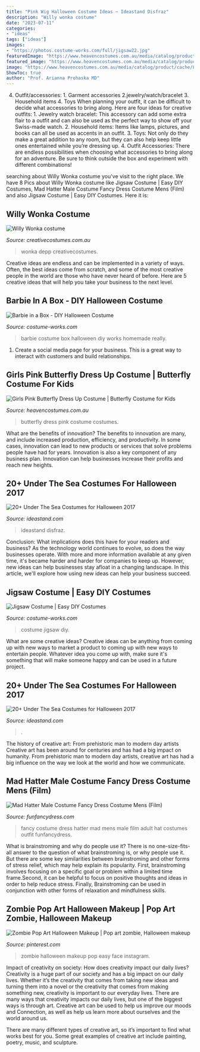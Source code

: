 ```yaml
---
title: "Pink Wig Halloween Costume Ideas ~ Ideastand Disfraz"
description: "Willy wonka costume"
date: "2023-07-11"
categories:
- "ideas"
tags: ["ideas"]
images:
- "https://photos.costume-works.com/full/jigsaw22.jpg"
featuredImage: "https://www.heavencostumes.com.au/media/catalog/product/cache/87e1f69bc93e13dd75c69321dae7010a/t/m/tm-ax-59-510-hot-pink-and-black-girls-butterfly-dress-up-costume-1200-1.jpg"
featured_image: "https://www.heavencostumes.com.au/media/catalog/product/cache/87e1f69bc93e13dd75c69321dae7010a/t/m/tm-ax-59-510-hot-pink-and-black-girls-butterfly-dress-up-costume-1200-1.jpg"
image: "https://www.heavencostumes.com.au/media/catalog/product/cache/87e1f69bc93e13dd75c69321dae7010a/t/m/tm-ax-59-510-hot-pink-and-black-girls-butterfly-dress-up-costume-1200-1.jpg"
ShowToc: true
author: "Prof. Arianna Prohaska MD"
---
```



4. Outfit/accessories: 1. Garment accessories 2.jewelry/watch/bracelet 3. Household items 4. Toys
When planning your outfit, it can be difficult to decide what accessories to bring along. Here are four ideas for creative outfits: 1. Jewelry watch bracelet: This accessory can add some extra flair to a outfit and can also be used as the perfect way to show off your Swiss-made watch. 2. Household items: Items like lamps, pictures, and books can all be used as accents in an outfit. 3. Toys: Not only do they make a great addition to any room, but they can also help keep little ones entertained while you’re dressing up. 4. Outfit Accessories: There are endless possibilities when choosing what accessories to bring along for an adventure. Be sure to think outside the box and experiment with different combinations!

	

		
searching about Willy Wonka costume you've visit to the right place. We have 8 Pics about Willy Wonka costume like Jigsaw Costume | Easy DIY Costumes, Mad Hatter Male Costume Fancy Dress Costume Mens (Film) and also Jigsaw Costume | Easy DIY Costumes. Here it is:
		
    
## Willy Wonka Costume

<img loading=lazy src="https://www.creativecostumes.com.au/wp-content/uploads/2013/10/stem-punk-687x1024.jpg" onerror="this.onerror=null;this.src='https://tse3.mm.bing.net/th?id=OIP.FIxBOyOmPXnnOQlxCEOemwHaLC&amp;pid=15.1';" alt="Willy Wonka costume">

_Source: creativecostumes.com.au_

>wonka depp creativecostumes. 

	

Creative ideas are endless and can be implemented in a variety of ways. Often, the best ideas come from scratch, and some of the most creative people in the world are those who have never heard of before. Here are 5 creative ideas that will help you take your business to the next level.

    
## Barbie In A Box - DIY Halloween Costume

<img loading=lazy src="http://photos.costume-works.com/full/barbie_in_a_box5.jpg" onerror="this.onerror=null;this.src='https://tse3.mm.bing.net/th?id=OIP.X7-qWpZZau7H7BXWAAhlewHaKO&amp;pid=15.1';" alt="Barbie in a Box - DIY Halloween Costume">

_Source: costume-works.com_

>barbie costume box halloween diy works homemade really. 

	

1. Create a social media page for your business. This is a great way to interact with customers and build relationships.

    
## Girls Pink Butterfly Dress Up Costume | Butterfly Costume For Kids

<img loading=lazy src="https://www.heavencostumes.com.au/media/catalog/product/cache/87e1f69bc93e13dd75c69321dae7010a/t/m/tm-ax-59-510-hot-pink-and-black-girls-butterfly-dress-up-costume-1200-1.jpg" onerror="this.onerror=null;this.src='https://tse1.mm.bing.net/th?id=OIP.QlNucg_P-DP-e8aW3bJ27wHaJ4&amp;pid=15.1';" alt="Girls Pink Butterfly Dress Up Costume | Butterfly Costume for Kids">

_Source: heavencostumes.com.au_

>butterfly dress pink costume costumes. 

	

What are the benefits of innovation?
The benefits to innovation are many, and include increased production, efficiency, and productivity. In some cases, innovation can lead to new products or services that solve problems people have had for years. Innovation is also a key component of any business plan. Innovation can help businesses increase their profits and reach new heights.

    
## 20+ Under The Sea Costumes For Halloween 2017

<img loading=lazy src="https://ideastand.com/wp-content/uploads/2017/09/sea-costume-diy/12-under-the-sea-costumes-costume-diy.jpg" onerror="this.onerror=null;this.src='https://tse3.mm.bing.net/th?id=OIP.0RnsmXksM9jlWD8SVg1XtgHaSk&amp;pid=15.1';" alt="20+ Under The Sea Costumes for Halloween 2017">

_Source: ideastand.com_

>ideastand disfraz. 

	

Conclusion: What implications does this have for your readers and business?
As the technology world continues to evolve, so does the way businesses operate. With more and more information available at any given time, it's became harder and harder for companies to keep up. However, new ideas can help businesses stay afloat in a changing landscape. In this article, we'll explore how using new ideas can help your business succeed.

    
## Jigsaw Costume | Easy DIY Costumes

<img loading=lazy src="https://photos.costume-works.com/full/jigsaw22.jpg" onerror="this.onerror=null;this.src='https://tse3.mm.bing.net/th?id=OIP.VNzNxnsZkBDIh4PICPyUowHaNK&amp;pid=15.1';" alt="Jigsaw Costume | Easy DIY Costumes">

_Source: costume-works.com_

>costume jigsaw diy. 

	

What are some creative ideas?
Creative ideas can be anything from coming up with new ways to market a product to coming up with new ways to entertain people. Whatever idea you come up with, make sure it's something that will make someone happy and can be used in a future project.

    
## 20+ Under The Sea Costumes For Halloween 2017

<img loading=lazy src="https://ideastand.com/wp-content/uploads/2017/09/sea-costume-diy/8-under-the-sea-costumes-costume-diy.jpg" onerror="this.onerror=null;this.src='https://tse2.mm.bing.net/th?id=OIP.RynF0zt_6SVSJqNkyCe8bwHacZ&amp;pid=15.1';" alt="20+ Under The Sea Costumes for Halloween 2017">

_Source: ideastand.com_

>. 

	

The history of creative art: From prehistoric man to modern day artists
Creative art has been around for centuries and has had a big impact on humanity. From prehistoric man to modern day artists, creative art has had a big influence on the way we look at the world and how we communicate.

    
## Mad Hatter Male Costume Fancy Dress Costume Mens (Film)

<img loading=lazy src="https://www.funfancydress.com/media/catalog/product/cache/1/image/1200x/040ec09b1e35df139433887a97daa66f/F/U/FUN2639.jpg" onerror="this.onerror=null;this.src='https://tse4.mm.bing.net/th?id=OIP.wJP_YaPU14V2V3gE-Acs0AHaMG&amp;pid=15.1';" alt="Mad Hatter Male Costume Fancy Dress Costume Mens (Film)">

_Source: funfancydress.com_

>fancy costume dress hatter mad mens male film adult hat costumes outfit funfancydress. 

	

What is brainstroming and why do people use it?
There is no one-size-fits-all answer to the question of what brainstroming is, or why people use it. But there are some key similarities between brainstroming and other forms of stress relief, which may help explain its popularity. First, brainstroming involves focusing on a specific goal or problem within a limited time frame.Second, it can be helpful to focus on positive thoughts and ideas in order to help reduce stress. Finally, Brainstroming can be used in conjunction with other forms of relaxation and mindfulness skills.

    
## Zombie Pop Art Halloween Makeup | Pop Art Zombie, Halloween Makeup

<img loading=lazy src="https://i.pinimg.com/736x/1e/de/69/1ede69404618fc31ce00821fdbf977f5.jpg" onerror="this.onerror=null;this.src='https://tse3.mm.bing.net/th?id=OIP.OhhhaAnOjhLCTgK_ffA2DwHaJ3&amp;pid=15.1';" alt="Zombie Pop Art Halloween Makeup | Pop art zombie, Halloween makeup">

_Source: pinterest.com_

>zombie halloween makeup pop easy face instagram. 

	

Impact of creativity on society: How does creativity impact our daily lives?
Creativity is a huge part of our society and has a big impact on our daily lives. Whether it’s the creativity that comes from taking new ideas and turning them into a novel or the creativity that comes from making something new, creativity is important to our everyday lives.
There are many ways that creativity impacts our daily lives, but one of the biggest ways is through art. Creative art can be used to help us improve our moods and Connection, as well as help us learn more about ourselves and the world around us.

There are many different types of creative art, so it’s important to find what works best for you. Some great examples of creative art include painting, poetry, music, and sculpture.

